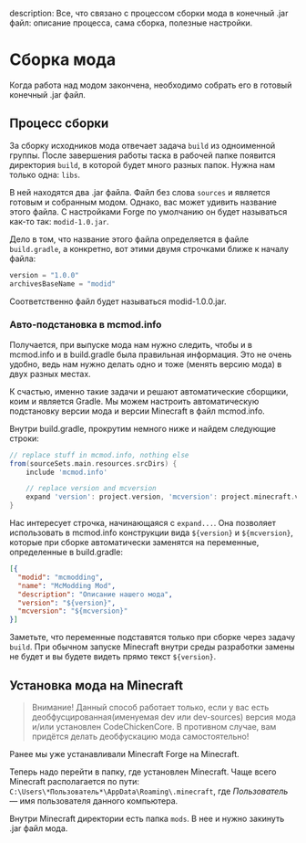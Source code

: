 description: Все, что связано с процессом сборки мода в конечный .jar файл: описание процесса, сама сборка, полезные настройки.

# Сборка мода

Когда работа над модом закончена, необходимо собрать его в готовый конечный .jar файл.

## Процесс сборки

За сборку исходников мода отвечает задача `build` из одноименной группы. После завершения работы таска в рабочей папке
появится директория `build`, в которой будет много разных папок. Нужна нам только одна: `libs`.

В ней находятся два .jar файла. Файл без слова `sources` и является готовым и собранным модом. Однако, вас может удивить
название этого файла. С настройками Forge по умолчанию он будет называться как-то так: `modid-1.0.jar`.

Дело в том, что название этого файла определяется в файле `build.gradle`, а конкретно, вот этими двумя строчками ближе к началу
файла:

```gradle
version = "1.0.0"
archivesBaseName = "modid"
```

Соответственно файл будет называться modid-1.0.0.jar.

### Авто-подстановка в mcmod.info

Получается, при выпуске мода нам нужно следить, чтобы и в mcmod.info и в build.gradle была правильная информация. Это не
очень удобно, ведь нам нужно делать одно и тоже (менять версию мода) в двух разных местах.

К счастью, именно такие задачи и решают автоматические сборщики, коим и является Gradle. Мы можем настроить автоматическую
подстановку версии мода и версии Minecraft в файл mcmod.info.

Внутри build.gradle, прокрутим немного ниже и найдем следующие строки:

```gradle
// replace stuff in mcmod.info, nothing else
from(sourceSets.main.resources.srcDirs) {
    include 'mcmod.info'

    // replace version and mcversion
    expand 'version': project.version, 'mcversion': project.minecraft.version
}
```

Нас интересует строчка, начинающаяся с `expand...`. Она позволяет использовать в mcmod.info конструкции вида `${version}` и
`${mcversion}`, которые при сборке автоматически заменятся на переменные, определенные в build.gradle:

```json
[{
  "modid": "mcmodding",
  "name": "McModding Mod",
  "description": "Описание нашего мода",
  "version": "${version}",
  "mcversion": "${mcversion}"
}]
```

Заметьте, что переменные подставятся только при сборке через задачу `build`. При обычном запуске Minecraft внутри среды
разработки замены не будет и вы будете видеть прямо текст `${version}`.

## Установка мода на Minecraft

> Внимание! Данный способ работает только, если у вас есть деобфусцированная(именуемая dev или dev-sources) версия мода и/или установлен CodeChickenCore.
> В противном случае, вам придётся делать деобфускацию мода самостоятельно!

Ранее мы уже устанавливали Minecraft Forge на Minecraft.

Теперь надо перейти в папку, где установлен Minecraft. Чаще всего Minecraft располагается по пути: `C:\Users\*Пользователь*\AppData\Roaming\.minecraft`, где
*Пользователь* — имя пользователя данного компьютера.

Внутри Minecraft директории есть папка `mods`. В нее и нужно закинуть .jar файл мода.